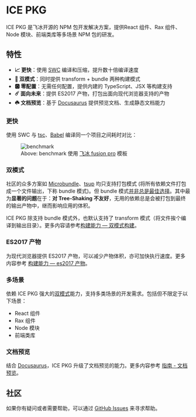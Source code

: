 # ICE PKG

ICE PKG 是飞冰开源的 NPM 包开发解决方案，提供React 组件、Rax 组件、Node 模块、前端类库等多场景 NPM 包的研发。

## 特性

- **📈 更快**：使用 [SWC](https://swc.rs/docs/configuration/swcrc) 编译和压缩，提升数十倍编译速度
- **🎊 双模式**：同时提供 transform + bundle 两种构建模式
- **🅾️ 零配置**：无需任何配置，提供内建的 TypeScript、JSX 等构建支持
- **☄️ 面向未来**：提供 ES2017 产物，打包出面向现代浏览器支持的产物
- **☘️ 文档预览**：基于 [Docusaurus](https://docusaurus.io/) 提供预览文档、生成静态文档能力

### 更快

使用 SWC 与 [tsc](https://www.typescriptlang.org/)、[Babel](https://babeljs.io/) 编译同一个项目之间耗时对比：

<figure style={{
  maxWidth: '800px',
  fontSize: '13px',
  lineHeight: '20px'
}}>
  <img src="https://img.alicdn.com/imgextra/i1/O1CN01MoY2ji23DGjyTw2Dh_!!6000000007221-2-tps-2972-638.png" alt="benchmark" />

<figcaption>Above: benchmark 使用 <a href="https://github.com/maoxiaoke/pkg-benchmark">飞冰 fusion pro</a> 模板</figcaption>
</figure>

### 双模式

社区的众多方案如 [Microbundle](https://github.com/developit/microbundle)、[tsup](https://github.com/egoist/tsup) 均只支持打包模式 (将所有依赖文件打包成一个文件输出，下称 bundle 模式)。但 bundle 模式[并非总是最佳选择](https://github.com/ice-lab/icepkg/issues/301)。其中最为**显著的问题**在于：**对 Tree-Shaking 不友好**，无用的依赖总是会被打包到最终的输出产物中，继而影响应用的体积。

ICE PKG 除支持 bundle 模式外，也默认支持了 transform 模式（将文件挨个编译到输出目录）。更多内容请参考[构建能力 — 双模式构建](./guide/abilities#双模式构建)。

### ES2017 产物

为现代浏览器提供 ES2017 产物，可以减少产物体积，亦可加快执行速度。更多内容参考 [构建能力 — es2017 产物](./guide/abilities#es2017-产物)。

### 多场景

依赖 ICE PKG 强大的[双模式](#双模式)能力，支持多类场景的开发需求。包括但不限定于以下场景：

+ React 组件
+ Rax 组件
+ Node 模块
+ 前端类库

### 文档预览

结合 [Docusaurus](https://docusaurus.io/)，ICE PKG 升级了文档预览的能力。更多内容参考 [指南 - 文档预览](./guide/preview)。

## 社区

如果你有疑问或者需要帮助，可以通过 [GitHub Issues](https://github.com/ice-lab/icepkg/issues) 来寻求帮助。
